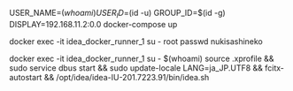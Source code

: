 

USER_NAME=$(whoami)   USER_ID=$(id -u)   GROUP_ID=$(id -g) DISPLAY=192.168.11.2:0.0  docker-compose up


docker exec -it idea_docker_runner_1 su - root
passwd nukisashineko

docker exec -it idea_docker_runner_1 su - $(whoami)
source .xprofile &&  sudo service dbus start  && sudo update-locale LANG=ja_JP.UTF8  && fcitx-autostart && /opt/idea/idea-IU-201.7223.91/bin/idea.sh
